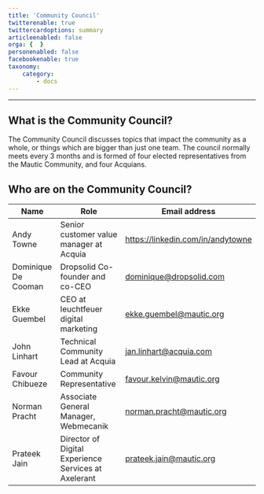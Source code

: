 ```yaml
---
title: 'Community Council'
twitterenable: true
twittercardoptions: summary
articleenabled: false
orga: {  }
personenabled: false
facebookenable: true
taxonomy:
    category:
        - docs
---
```


---
## What is the Community Council?

The Community Council discusses topics that impact the community as a whole, or things which are bigger than just one team. The council normally meets every 3 months and is formed of four elected representatives from the Mautic Community, and four Acquians.

## Who are on the Community Council?

| Name      | Role     | Email address |
|-----------|--------------------|-----------------------|
| Andy Towne | Senior customer value manager at Acquia | https://linkedin.com/in/andytowne            | 
| Dominique De Cooman | Dropsolid Co-founder and co-CEO | dominique@dropsolid.com            | 
| Ekke Guembel | CEO at leuchtfeuer digital marketing | ekke.guembel@mautic.org        | 
| John Linhart | Technical Community Lead at Acquia | jan.linhart@acquia.com           |
| Favour Chibueze  | Community Representative | favour.kelvin@mautic.org             | 
| Norman Pracht  | Associate General Manager, Webmecanik | 	norman.pracht@mautic.org            | 
| Prateek Jain | Director of Digital Experience Services at Axelerant | prateek.jain@mautic.org           | 
